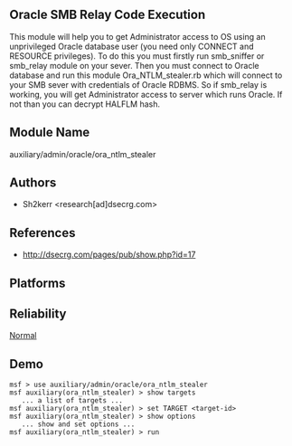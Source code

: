 ## Oracle SMB Relay Code Execution

This module will help you to get Administrator access to OS 
using an unprivileged Oracle database user (you need only 
CONNECT and RESOURCE privileges). To do this you must 
firstly run smb_sniffer or smb_relay module on your sever. 
Then you must connect to Oracle database and run this module 
Ora_NTLM_stealer.rb which will connect to your SMB sever 
with credentials of Oracle RDBMS. So if smb_relay is 
working, you will get Administrator access to server which 
runs Oracle. If not than you can decrypt HALFLM hash.


## Module Name
auxiliary/admin/oracle/ora_ntlm_stealer

## Authors
* Sh2kerr <research[ad]dsecrg.com>


## References
* http://dsecrg.com/pages/pub/show.php?id=17




## Platforms


## Reliability
[Normal](https://github.com/rapid7/metasploit-framework/wiki/Exploit-Ranking)

## Demo

```
msf > use auxiliary/admin/oracle/ora_ntlm_stealer
msf auxiliary(ora_ntlm_stealer) > show targets
   ... a list of targets ...
msf auxiliary(ora_ntlm_stealer) > set TARGET <target-id>
msf auxiliary(ora_ntlm_stealer) > show options
   ... show and set options ...
msf auxiliary(ora_ntlm_stealer) > run
```
    
    